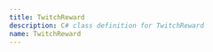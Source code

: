 ```yaml
---
title: TwitchReward
description: C# class definition for TwitchReward
name: TwitchReward
---
```

